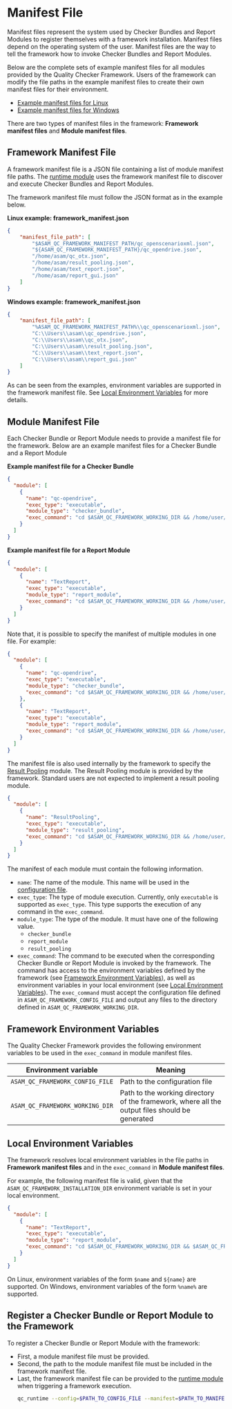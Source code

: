 # Manifest File

Manifest files represent the system used by Checker Bundles and Report Modules to register themselves with a framework installation. Manifest files depend on the operating system of the user. Manifest files are the way to tell the framework how to invoke Checker Bundles and Report Modules.

Below are the complete sets of example manifest files for all modules provided by the Quality Checker Framework. Users of the framework can modify the file paths in the example manifest files to create their own manifest files for their environment.
* [Example manifest files for Linux](../../manifest_examples/linux/)
* [Example manifest files for Windows](../../manifest_examples/windows/)

There are two types of manifest files in the framework: **Framework manifest files** and **Module manifest files**.

## Framework Manifest File

A framework manifest file is a JSON file containing a list of module manifest file paths.
The [runtime module](runtime_module.md) uses the framework manifest file to discover
and execute Checker Bundles and Report Modules.

The framework manifest file must follow the JSON format as in the example below.

**Linux example: framework_manifest.json**
```json
{
    "manifest_file_path": [
        "$ASAM_QC_FRAMEWORK_MANIFEST_PATH/qc_openscenarioxml.json",
        "${ASAM_QC_FRAMEWORK_MANIFEST_PATH}/qc_opendrive.json",
        "/home/asam/qc_otx.json",
        "/home/asam/result_pooling.json",
        "/home/asam/text_report.json",
        "/home/asam/report_gui.json"
    ]
}
```

**Windows example: framework_manifest.json**
```json
{
    "manifest_file_path": [
        "%ASAM_QC_FRAMEWORK_MANIFEST_PATH%\\qc_openscenarioxml.json",
        "C:\\Users\\asam\\qc_opendrive.json",
        "C:\\Users\\asam\\qc_otx.json",
        "C:\\Users\\asam\\result_pooling.json",
        "C:\\Users\\asam\\text_report.json",
        "C:\\Users\\asam\\report_gui.json"
    ]
}
```

As can be seen from the examples, environment variables are supported in the framework manifest file. See [Local Environment Variables](#local-environment-variables) for more details.

## Module Manifest File

Each Checker Bundle or Report Module needs to provide a manifest file for the framework.
Below are an example manifest files for a Checker Bundle and a Report Module

**Example manifest file for a Checker Bundle**

```json
{
  "module": [
    {
      "name": "qc-opendrive",
      "exec_type": "executable",
      "module_type": "checker_bundle",
      "exec_command": "cd $ASAM_QC_FRAMEWORK_WORKING_DIR && /home/user/.venv/bin/python -m qc_opendrive.main -c $ASAM_QC_FRAMEWORK_CONFIG_FILE"
    }
  ]
}
```

**Example manifest file for a Report Module**

```json
{
  "module": [
    {
      "name": "TextReport",
      "exec_type": "executable",
      "module_type": "report_module",
      "exec_command": "cd $ASAM_QC_FRAMEWORK_WORKING_DIR && /home/user/qc-framework/bin/TextReport $ASAM_QC_FRAMEWORK_CONFIG_FILE"
    }
  ]
}
```

Note that, it is possible to specify the manifest of multiple modules in one file. For example:

```json
{
  "module": [
    {
      "name": "qc-opendrive",
      "exec_type": "executable",
      "module_type": "checker_bundle",
      "exec_command": "cd $ASAM_QC_FRAMEWORK_WORKING_DIR && /home/user/.venv/bin/python -m qc_opendrive.main -c $ASAM_QC_FRAMEWORK_CONFIG_FILE"
    },
    {
      "name": "TextReport",
      "exec_type": "executable",
      "module_type": "report_module",
      "exec_command": "cd $ASAM_QC_FRAMEWORK_WORKING_DIR && /home/user/qc-framework/bin/TextReport $ASAM_QC_FRAMEWORK_CONFIG_FILE"
    }
  ]
}
```

The manifest file is also used internally by the framework to specify the [Result Pooling](architecture.md#workflow-asam-quality-checker-framework) module. The Result Pooling module is provided by the framework. Standard users are not expected to implement a result pooling module.

```json
{
  "module": [
    {
      "name": "ResultPooling",
      "exec_type": "executable",
      "module_type": "result_pooling",
      "exec_command": "cd $ASAM_QC_FRAMEWORK_WORKING_DIR && /home/user/qc-framework/bin/ResultPooling $ASAM_QC_FRAMEWORK_WORKING_DIR $ASAM_QC_FRAMEWORK_CONFIG_FILE"
    }
  ]
}
```

The manifest of each module must contain the following information.

* `name`: The name of the module. This name will be used in the [configuration file](file_formats.md).
* `exec_type`: The type of module execution. Currently, only `executable` is supported as `exec_type`. This type supports the execution of any command in the `exec_command`.
* `module_type`: The type of the module. It must have one of the following value.
  * `checker_bundle`
  * `report_module`
  * `result_pooling`
* `exec_command`: The command to be executed when the corresponding Checker Bundle or Report Module is invoked by the framework. The command has access to the environment variables defined by the framework (see [Framework Environment Variables](#framework-environment-variables)), as well as environment variables in your local environment (see [Local Environment Variables](#local-environment-variables)). The `exec_command` must accept the configuration file defined in `ASAM_QC_FRAMEWORK_CONFIG_FILE` and output any files to the directory defined in `ASAM_QC_FRAMEWORK_WORKING_DIR`.

## Framework Environment Variables

The Quality Checker Framework provides the following environment variables to be used in the `exec_command` in module manifest files.

| Environment variable | Meaning |
| --- | --- |
| `ASAM_QC_FRAMEWORK_CONFIG_FILE` | Path to the configuration file |
| `ASAM_QC_FRAMEWORK_WORKING_DIR` | Path to the working directory of the framework, where all the output files should be generated |

## Local Environment Variables

The framework resolves local environment variables in the file paths in **Framework manifest files** and in the `exec_command` in **Module manifest files**.

For example, the following manifest file is valid, given that the `ASAM_QC_FRAMEWORK_INSTALLATION_DIR` environment variable is set in your local environment.

```json
{
  "module": [
    {
      "name": "TextReport",
      "exec_type": "executable",
      "module_type": "report_module",
      "exec_command": "cd $ASAM_QC_FRAMEWORK_WORKING_DIR && $ASAM_QC_FRAMEWORK_INSTALLATION_DIR/TextReport $ASAM_QC_FRAMEWORK_CONFIG_FILE"
    }
  ]
}
```

On Linux, environment variables of the form `$name` and `${name}` are supported. On Windows, environment variables of the form `%name%` are supported.

## Register a Checker Bundle or Report Module to the Framework

To register a Checker Bundle or Report Module with the framework:
* First, a module manifest file must be provided.
* Second, the path to the module manifest file must be included in the framework manifest file.
* Last, the framework manifest file can be provided to the [runtime module](runtime_module.md) when triggering a framework execution.
  ```bash
  qc_runtime --config=$PATH_TO_CONFIG_FILE --manifest=$PATH_TO_MANIFEST_FILE
  ```
